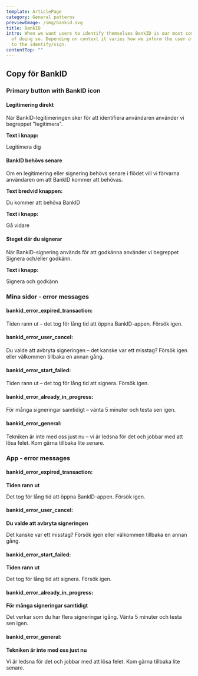 ```yaml
---
template: ArticlePage
category: General patterns
previewImage: /img/bankid.svg
title: BankID
intro: When we want users to identify themselves BankID is our most common way
  of doing so. Depending on context it varies how we inform the user of the need
  to the identify/sign.
contentTop: ""
---
```

## Copy för BankID

### Primary button with BankID icon

#### Legitimering direkt

När BankID-legitimeringen sker för att identifiera användaren använder vi begreppet "legitimera".

**Text i knapp:**

Legitimera dig

#### BankID behövs senare

Om en legitimering eller signering behövs senare i flödet vill vi förvarna användaren om att BankID kommer att behövas.

**Text bredvid knappen:**

Du kommer att behöva BankID

**Text i knapp:**

Gå vidare

#### Steget där du signerar

När BankID-signering används för att godkänna använder vi begreppet Signera och/eller godkänn.

**Text i knapp:**

Signera och godkänn

### Mina sidor - error messages 

#### bankid_error_expired_transaction:

Tiden rann ut – det tog för lång tid att öppna BankID-appen. Försök igen.

#### bankid_error_user_cancel:

Du valde att avbryta signeringen – det kanske var ett misstag? Försök igen eller välkommen tillbaka en annan gång.

#### bankid_error_start_failed:

Tiden rann ut – det tog för lång tid att signera. Försök igen.

#### bankid_error_already_in_progress:

För många signeringar samtidigt – vänta 5 minuter och testa sen igen.

#### bankid_error_general:

Tekniken är inte med oss just nu – vi är ledsna för det och jobbar med att lösa felet. Kom gärna tillbaka lite senare.

### App - error messages

#### bankid_error_expired_transaction:

**Tiden rann ut**

Det tog för lång tid att öppna BankID-appen. Försök igen.

#### bankid_error_user_cancel:

**Du valde att avbryta signeringen**

Det kanske var ett misstag? Försök igen eller välkommen tillbaka en annan gång.

#### bankid_error_start_failed:

**Tiden rann ut**

Det tog för lång tid att signera. Försök igen.

#### bankid_error_already_in_progress:

**För många signeringar samtidigt**

Det verkar som du har flera signeringar igång. Vänta 5 minuter och testa sen igen.

#### bankid_error_general:

**Tekniken är inte med oss just nu**

Vi är ledsna för det och jobbar med att lösa felet. Kom gärna tillbaka lite senare.